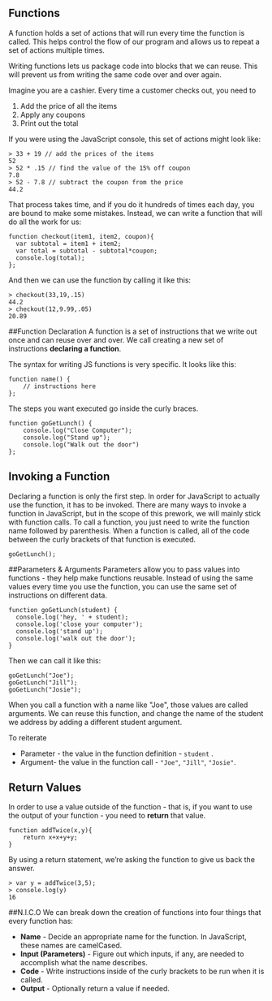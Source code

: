## Functions
A function holds a set of actions that will run every time the function is called. This helps control the flow of our program and allows us to repeat a set of actions multiple times.

Writing functions lets us package code into blocks that we can reuse. This will prevent us from writing the same code over and over again.

Imagine you are a cashier. Every time a customer checks out, you need to

1. Add the price of all the items
2. Apply any coupons
3. Print out the total

If you were using the JavaScript console, this set of actions might look like:
```
> 33 + 19 // add the prices of the items
52
> 52 * .15 // find the value of the 15% off coupon
7.8
> 52 - 7.8 // subtract the coupon from the price
44.2
```
That process takes time, and if you do it hundreds of times each day, you are bound to make some mistakes. Instead, we can write a function that will do all the work for us:

```
function checkout(item1, item2, coupon){
  var subtotal = item1 + item2;
  var total = subtotal - subtotal*coupon;
  console.log(total);
};
```
And then we can use the function by calling it like this:
```
> checkout(33,19,.15)
44.2
> checkout(12,9.99,.05)
20.89
```


##Function Declaration
A function is a set of instructions that we write out once and can reuse over and over. We call creating a new set of instructions **declaring a function**.

The syntax for writing JS functions is very specific. It looks like this:

```
function name() {
    // instructions here
};
```
The steps you want executed go inside the curly braces.

```
function goGetLunch() {
    console.log("Close Computer");
    console.log("Stand up");
    console.log("Walk out the door")
};
```

## Invoking a Function
Declaring a function is only the first step. In order for JavaScript to actually use the function, it has to be invoked. There are many ways to invoke a function in JavaScript, but in the scope of this prework, we will mainly stick with function calls. To call a function, you just need to write the function name followed by parenthesis.  When a function is called, all of the code between the curly brackets of that function is executed.
```
goGetLunch();
```

##Parameters & Arguments
Parameters allow you to pass values into functions - they help make functions reusable. Instead of using the same values every time you use the function, you can use the same set of instructions on different data.
```
function goGetLunch(student) {
  console.log('hey, ' + student);
  console.log('close your computer');
  console.log('stand up');
  console.log('walk out the door');
}
```
Then we can call it like this:
```
goGetLunch("Joe");
goGetLunch("Jill");
goGetLunch("Josie");
```
When you call a function with a name like "Joe", those values are called arguments. We can reuse this function, and change the name of the student we address by adding a different student argument.

To reiterate
* Parameter - the value in the function definition - `student` .
* Argument- the value in the function call - ``"Joe"``, ``"Jill"``, ``"Josie"``.


## Return Values
In order to use a value outside of the function - that is, if you want to use the output of your function - you need to **return** that value.
```
function addTwice(x,y){
    return x+x+y+y;
}
```
By using a return statement, we’re asking the function to give us back the answer.

```
> var y = addTwice(3,5);
> console.log(y)
16
```

##N.I.C.O
We can break down the creation of functions into four things that every function has:
+ **Name** - Decide an appropriate name for the function. In JavaScript, these names are camelCased.
+ **Input (Parameters)**  - Figure out which inputs, if any, are needed to accomplish what the name describes.
+ **Code** - Write instructions inside of the curly brackets to be run when it is called.
+ **Output** - Optionally return a value if needed.
